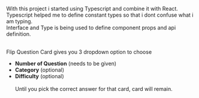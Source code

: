 With this project i started using Typescript and combine it with React. </br>
Typescript helped me to define constant types so that i dont confuse what i am typing. </br>
Interface and Type is being used to define component props and api definition. </br></br>

Flip Question Card gives you 3 dropdown option to choose 
- **Number of Question** (needs to be given)
- **Category** (optional)
- **Difficulty** (optional)</br></br>
Until you pick the correct answer for that card, card will remain.
